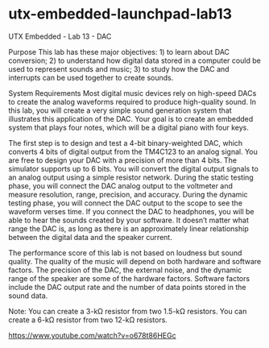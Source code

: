 # utx-embedded-launchpad-lab13
UTX Embedded - Lab 13 - DAC

Purpose
This lab has these major objectives: 1) to learn about DAC conversion; 2) to understand how digital data stored in a computer could be used to represent sounds and music; 3) to study how the DAC  and interrupts can be used together to create sounds.

System Requirements
Most digital music devices rely on high-speed DACs to create the analog waveforms required to produce high-quality sound. In this lab, you will create a very simple sound generation system that illustrates this application of the DAC. Your goal is to create an embedded system that plays four notes, which will be a digital piano with four keys.

The first step is to design and test a 4-bit binary-weighted DAC, which converts 4 bits of digital output from the TM4C123 to an analog signal. You are free to design your DAC with a precision of more than 4 bits. The simulator supports up to 6 bits. You will convert the digital output signals to an analog output using a simple resistor network. During the static testing phase, you will connect the DAC analog output to the voltmeter and measure resolution, range, precision, and accuracy. During the dynamic testing phase, you will connect the DAC output to the scope to see the waveform verses time. If you connect the DAC to headphones, you will be able to hear the sounds created by your software. It doesn’t matter what range the DAC is, as long as there is an approximately linear relationship between the digital data and the speaker current.

The performance score of this lab is not based on loudness but sound quality. The quality of the music will depend on both hardware and software factors. The precision of the DAC, the external noise, and the dynamic range of the speaker are some of the hardware factors. Software factors include the DAC output rate and the number of data points stored in the sound data.

Note: You can create a 3-kΩ resistor from two 1.5-kΩ resistors. You can create a 6-kΩ resistor from two 12-kΩ resistors.

https://www.youtube.com/watch?v=o678t86HEGc
